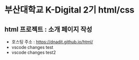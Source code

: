 # 부산대학교 K-Digital 2기 html/css
## html 프로젝트 : 소개 페이지 작성
+ 호스팅 주소 : https://dnadit.github.io/html/
+ vscode changes test
+ vscode changes test2
